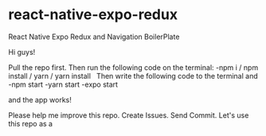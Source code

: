 # react-native-expo-redux
React Native Expo Redux and Navigation BoilerPlate


Hi guys!

Pull the repo first. Then run the following code on the terminal:
-npm i / npm install / yarn / yarn install
 
Then write the following code to the terminal and
-npm start
-yarn start
-expo start

and the app works!

Please help me improve this repo. Create Issues. Send Commit. Let's use this repo as a 
